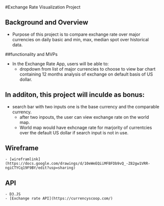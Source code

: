#Exchange Rate Visualization Project 

## Background and Overview
- Purpose of this project is to compare exchange rate over major currencies on daily basic and min, max, median spot over historical data.

##functionality and MVPs 
-  In the Exchange Rate App, users will be able to:
    *  dropdown from list of major currencies to choose to view bar chart containing 12 months analysis of exchange on default basis of US dollar. 

## In additon, this project  will inculde as bonus:
- search bar with two inputs one is the base currency and the comparable currency.
    * after two inpouts, the user can view exchange rate on the world map.
    * World map would have exhcnage rate for marjority of currentcies over the default US dollar if search input is not in use.

## Wireframe 
    - [wireframlink](https://docs.google.com/drawings/d/10eWeEQiiMFBFDb9vQ_-Z82gw1VRR-ngiCTYCq19F9BY/edit?usp=sharing)

## API 
    - D3.JS
    - [Exchange rate API](https://currencyscoop.com/)
